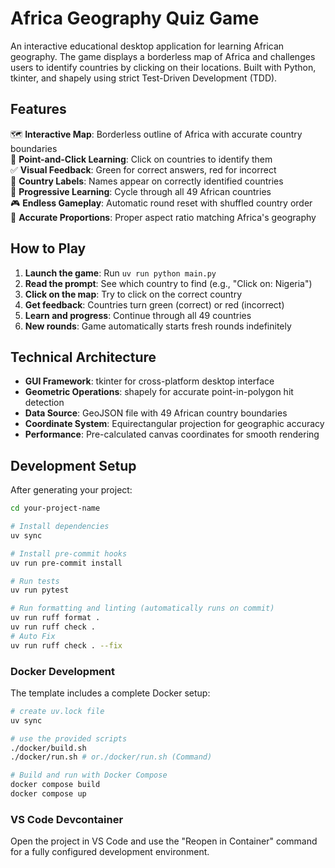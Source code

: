 # Africa Geography Quiz Game

An interactive educational desktop application for learning African geography. The game displays a borderless map of Africa and challenges users to identify countries by clicking on their locations. Built with Python, tkinter, and shapely using strict Test-Driven Development (TDD).

## Features

🗺️ **Interactive Map**: Borderless outline of Africa with accurate country boundaries  
🎯 **Point-and-Click Learning**: Click on countries to identify them  
✅ **Visual Feedback**: Green for correct answers, red for incorrect  
📍 **Country Labels**: Names appear on correctly identified countries  
🔄 **Progressive Learning**: Cycle through all 49 African countries  
🎮 **Endless Gameplay**: Automatic round reset with shuffled country order  
📏 **Accurate Proportions**: Proper aspect ratio matching Africa's geography  

## How to Play

1. **Launch the game**: Run `uv run python main.py`
2. **Read the prompt**: See which country to find (e.g., "Click on: Nigeria")
3. **Click on the map**: Try to click on the correct country
4. **Get feedback**: Countries turn green (correct) or red (incorrect)
5. **Learn and progress**: Continue through all 49 countries
6. **New rounds**: Game automatically starts fresh rounds indefinitely

## Technical Architecture

- **GUI Framework**: tkinter for cross-platform desktop interface
- **Geometric Operations**: shapely for accurate point-in-polygon hit detection
- **Data Source**: GeoJSON file with 49 African country boundaries
- **Coordinate System**: Equirectangular projection for geographic accuracy
- **Performance**: Pre-calculated canvas coordinates for smooth rendering

## Development Setup

After generating your project:

```bash
cd your-project-name

# Install dependencies
uv sync

# Install pre-commit hooks
uv run pre-commit install

# Run tests
uv run pytest

# Run formatting and linting (automatically runs on commit)
uv run ruff format .
uv run ruff check .
# Auto Fix
uv run ruff check . --fix
```

### Docker Development

The template includes a complete Docker setup:

```bash
# create uv.lock file
uv sync

# use the provided scripts
./docker/build.sh
./docker/run.sh # or./docker/run.sh (Command)

# Build and run with Docker Compose
docker compose build
docker compose up
```

### VS Code Devcontainer

Open the project in VS Code and use the "Reopen in Container" command for a fully configured development environment.
